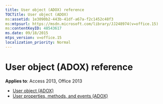 ```yaml
---
title: User object (ADOX) reference
TOCTitle: User object (ADOX)
ms:assetid: 1e3090b2-443b-41df-a67a-f2c1452c48f3
ms:mtpsurl: https://msdn.microsoft.com/library/JJ248974(v=office.15)
ms:contentKeyID: 48543617
ms.date: 09/18/2015
mtps_version: v=office.15
localization_priority: Normal
---
```


# User object (ADOX) reference

**Applies to**: Access 2013, Office 2013

- [User object (ADOX)](user-object-adox.md)
- [User properties, methods, and events (ADOX)](user-properties-methods-and-events-adox.md)

